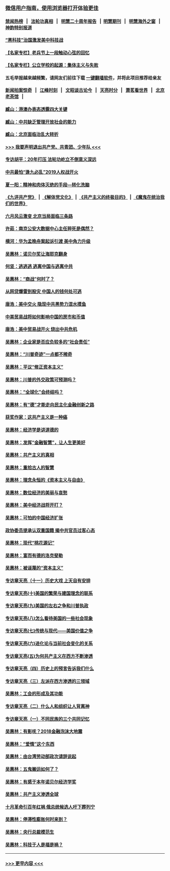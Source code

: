 ### [微信用户指南，使用浏览器打开体验更佳](https://github.com/gfw-breaker/banned-news1/blob/master/indexes/wechat-guide.md?t=0)
#### [禁闻热榜](热点新闻.md?t=0)  &nbsp;&nbsp;|&nbsp;&nbsp; [法轮功真相](https://github.com/gfw-breaker/truth/blob/master/README.md?t=0) &nbsp;&nbsp;|&nbsp;&nbsp; [明慧二十周年报告](https://github.com/gfw-breaker/mh-reports/blob/master/README.md?t=0) &nbsp;&nbsp;|&nbsp;&nbsp;[明慧期刊](https://github.com/gfw-breaker/mh-qikan) &nbsp;&nbsp;|&nbsp;&nbsp; [明慧海外之窗](https://github.com/gfw-breaker/mh-news/blob/master/README.md?t=0) &nbsp;&nbsp;|&nbsp;&nbsp; [神韵特别报道](https://github.com/gfw-breaker/mh-news/blob/master/shenyun.md?t=0)
#### [“黑科技”治国激发美中科技战](../pages/nsc423/n11638056.md?t=02040211) 
#### [【名家专栏】老兵节上一段触动心弦的回忆](../pages/nsc423/n11646016.md?t=02040211) 
#### [【名家专栏】公立学校的起源：集体主义与失败](../pages/nsc423/n11601833.md?t=02040211) 
#### 五毛举报越来越频繁，请网友们前往下载 [一键翻墙软件](https://github.com/gfw-breaker/ssr-accounts)，并将此项目推荐给亲友
#### [新闻拍案惊奇](https://github.com/gfw-breaker/banned-news1/blob/master/pages/link4.md) &nbsp;&nbsp;|&nbsp;&nbsp; [江峰时刻](https://github.com/gfw-breaker/banned-news1/blob/master/pages/link4.md) &nbsp;&nbsp;|&nbsp;&nbsp; [文昭谈古论今](https://github.com/gfw-breaker/banned-news1/blob/master/pages/link4.md) &nbsp;&nbsp;|&nbsp;&nbsp; [天亮时分](https://github.com/gfw-breaker/banned-news1/blob/master/pages/link4.md) &nbsp;&nbsp;|&nbsp;&nbsp; [萧茗看世界](https://github.com/gfw-breaker/banned-news1/blob/master/pages/link4.md) &nbsp;&nbsp;|&nbsp;&nbsp; [北京老茶馆](https://github.com/gfw-breaker/banned-news1/blob/master/pages/link4.md) &nbsp;&nbsp;|&nbsp;&nbsp; 
#### [臧山：港澳办表态透露四大关键](../pages/nsc423/n11421628.md?t=02040211) 
#### [臧山：中共缺乏管理开放社会的能力](../pages/nsc423/n11407457.md?t=02040211) 
#### [臧山：北京面临治乱大转折](../pages/nsc423/n11406895.md?t=02040211) 
#### [>>> 我要声明退出共产党、共青团、少年队 <<<](https://github.com/begood0513/goodnews/blob/master/quit/letter.md) 
#### [专访胡平：20年打压 法轮功屹立不倒意义深远](../pages/nsc423/n11398800.md?t=02040211) 
#### [中共最怕“逢九必乱”2019人权战开火](../pages/nsc423/n11385248.md?t=02040211) 
#### [夏一阳：精神和肉体灭绝的手段—转化洗脑](../pages/nsc423/n11368250.md?t=02040211) 
#### [《九评共产党》](https://github.com/begood0513/9ping.md/blob/master/README.md) &nbsp;|&nbsp; [《解体党文化》](../../../../jtdwh.md/blob/master/README.md)  &nbsp;|&nbsp; [《共产主义的终极目的》](../../../../gczydzjmd.md/blob/master/README.md) &nbsp;|&nbsp; [《魔鬼在统治我们的世界》](../../../../mgztzwmdsj.md/blob/master/README.md) 
#### [六月风云激变 北京当局面临三条路](../pages/nsc423/n11313668.md?t=02040211) 
#### [许茹：南京公安大数据中心主任猝死是偶然？](../pages/nsc423/n11064744.md?t=02040211) 
#### [横河：华为孟晚舟案起诉引渡 美中角力升级](../pages/nsc423/n11027230.md?t=02040211) 
#### [吴惠林：诺贝尔奖让海耶克翻身](../pages/nsc423/n10890049.md?t=02040211) 
#### [何坚：逃逃逃 逃离中国与逃离中共](../pages/nsc423/n10592891.md?t=02040211) 
#### [吴惠林：“商战”何时了？](../pages/nsc423/n10573558.md?t=02040211) 
#### [从网贷爆雷到股灾 中国人的钱何处可逃](../pages/nsc423/n10572800.md?t=02040211) 
#### [唐浩：美中交火 隐现中共黑势力混水摸鱼](../pages/nsc423/n10544040.md?t=02040211) 
#### [中美贸易战将如何影响中国的房市和币值](../pages/nsc423/n10543697.md?t=02040211) 
#### [唐浩：美中贸易战开火 烧出中共危机](../pages/nsc423/n10540126.md?t=02040211) 
#### [吴惠林：企业家是否应负较多的“社会责任”](../pages/nsc423/n10535022.md?t=02040211) 
#### [吴惠林：“川普奇迹”一点都不稀奇](../pages/nsc423/n10512808.md?t=02040211) 
#### [吴惠林：平议“修正资本主义”](../pages/nsc423/n10495724.md?t=02040211) 
#### [吴惠林：川普的外交政策可预测吗？](../pages/nsc423/n10462387.md?t=02040211) 
#### [吴惠林：“全球化”会终结吗？](../pages/nsc423/n10452838.md?t=02040211) 
#### [吴惠林：有“德”才能走向民主化金融创新之路](../pages/nsc423/n10432292.md?t=02040211) 
#### [获奖作家：这共产主义是一种癌](../pages/nsc423/n10431541.md?t=02040211) 
#### [吴惠林：经济学是讲道德的](../pages/nsc423/n10398014.md?t=02040211) 
#### [吴惠林：发挥“金融智慧”，让人生更美好](../pages/nsc423/n10375019.md?t=02040211) 
#### [吴惠林：共产主义的真相](../pages/nsc423/n10351394.md?t=02040211) 
#### [吴惠林：重拾古人的智慧](../pages/nsc423/n10337691.md?t=02040211) 
#### [吴惠林：理念永恒的《资本主义与自由》](../pages/nsc423/n10316274.md?t=02040211) 
#### [吴惠林：数位经济的美丽与哀愁](../pages/nsc423/n10292946.md?t=02040211) 
#### [吴惠林：美中经济战将开打？](../pages/nsc423/n10258825.md?t=02040211) 
#### [吴惠林：可怕的中国经济扩张](../pages/nsc423/n10219147.md?t=02040211) 
#### [政协委员提承认双重国籍 揭中共官员过客心态](../pages/nsc423/n10208809.md?t=02040211) 
#### [吴惠林：现代“桃花源记”](../pages/nsc423/n10185234.md?t=02040211) 
#### [吴惠林：富而有德的洛克斐勒](../pages/nsc423/n10142264.md?t=02040211) 
#### [吴惠林：被诬蔑的“资本主义”](../pages/nsc423/n10124816.md?t=02040211) 
#### [专访章天亮（十一）历史大戏 上天自有安排](../pages/nsc423/n10094905.md?t=02040211) 
#### [专访章天亮(十)美国的繁荣与建国理念的联系](../pages/nsc423/n10094899.md?t=02040211) 
#### [专访章天亮(九)美国的左右之争和川普执政](../pages/nsc423/n10094889.md?t=02040211) 
#### [专访章天亮(八)怎么看待美国的一些社会现象](../pages/nsc423/n10094857.md?t=02040211) 
#### [专访章天亮(七)传统与现代——美国价值之争](../pages/nsc423/n10093140.md?t=02040211) 
#### [专访章天亮(六)进化论与当前社会变化的关系](../pages/nsc423/n10092036.md?t=02040211) 
#### [专访章天亮(五)为何共产主义在西方不断渗透](../pages/nsc423/n10083620.md?t=02040211) 
#### [专访章天亮（四）历史上的预言告诉我们什么](../pages/nsc423/n10083606.md?t=02040211) 
#### [专访章天亮（三）左派在西方渗透的三领域](../pages/nsc423/n10081115.md?t=02040211) 
#### [吴惠林：工会的形成及其功能](../pages/nsc423/n10080633.md?t=02040211) 
#### [专访章天亮（二）什么人和组织让人背离神](../pages/nsc423/n10076637.md?t=02040211) 
#### [专访章天亮（一）不同民族的三个共同记忆](../pages/nsc423/n10074188.md?t=02040211) 
#### [吴惠林：有影呒？2018金融泡沫大地震](../pages/nsc423/n10040534.md?t=02040211) 
#### [吴惠林：“爱情”这个东西](../pages/nsc423/n10019423.md?t=02040211) 
#### [吴惠林：由台湾劳动部政次请辞说起](../pages/nsc423/n9979679.md?t=02040211) 
#### [吴惠林：五鬼搬运如何了？](../pages/nsc423/n9925338.md?t=02040211) 
#### [吴惠林：有感于本年诺贝尔经济学奖](../pages/nsc423/n9871883.md?t=02040211) 
#### [吴惠林：共产主义渗透全球](../pages/nsc423/n9812748.md?t=02040211) 
#### [十月革命引百年红祸 俄总统候选人吁下葬列宁](../pages/nsc423/n9810182.md?t=02040211) 
#### [吴惠林：停滞性膨胀何时来到？](../pages/nsc423/n9764136.md?t=02040211) 
#### [吴惠林：央行总裁模范生](../pages/nsc423/n9728134.md?t=02040211) 
#### [吴惠林：科技于人是福是祸？](../pages/nsc423/n9672982.md?t=02040211) 

----
#### [ >>> 更早内容 <<< ](../indexes/nsc423-earlier.md)

